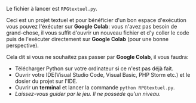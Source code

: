 Le fichier à lancer est <code>RPGtextuel.py</code>.

Ceci est un projet textuel et pour bénéficier d'un bon espace d'exécution vous pouvez l'éxécuter sur <b>Google Colab</b>: vous n'avez pas besoin de grand-chose, il vous suffit d'ouvrir un nouveau fichier et d'y coller le code puis de l'exécuter directement sur <b>Google Colab</b> (pour une bonne perspective).

Cela dit si vous ne souhaitez pas passer par <b>Google Colab</b>, il vous faudra:
<ul>
<li>Télécharger Python sur votre ordinateur si ce n'est pas déjà fait.</li>
<li>Ouvrir votre IDE(Visual Studio Code, Visual Basic, PHP Storm etc.) et le dosier du projet sur l'IDE.</li>
<li>Ouvrir un <b>terminal</b> et lancer la commande <code>python RPGtextuel.py</code>.</li>
<li><i>Laissez-vous guider par le jeu. Il ne possède qu'un niveau.</i></li>
</ul>